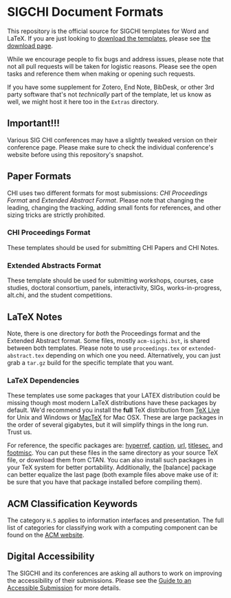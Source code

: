 # SIGCHI Document Formats #

This repository is the official source for SIGCHI templates for Word
and LaTeX.  If you are just looking to
[download the templates][download], please see
[the download page][download].

While we encourage people to fix bugs and address issues, please note
that not all pull requests will be taken for logistic reasons.  Please
see the open tasks and reference them when making or opening such
requests.

If you have some supplement for Zotero, End Note, BibDesk, or other
3rd party software that's not _technically_ part of the template, let
us know as well, we might host it here too in the `Extras` directory.

## Important!!! ##

Various SIG CHI conferences may have a slightly tweaked version on
their conference page. Please make sure to check the individual
conference's website before using this repository's snapshot.

## Paper Formats ##

CHI uses two different formats for most submissions: *CHI Proceedings
Format* and *Extended Abstract Format*. Please note that changing the
leading, changing the tracking, adding small fonts for references, and
other sizing tricks are strictly prohibited.

### CHI Proceedings Format ###

These templates should be used for submitting CHI Papers and CHI
Notes. 

### Extended Abstracts Format ###

These template should be used for submitting workshops, courses, case
studies, doctoral consortium, panels, interactivity, SIGs,
works-in-progress, alt.chi, and the student competitions. 

## LaTeX Notes ##

Note, there is one directory for *both* the Proceedings format and the
Extended Abstract format.  Some files, mostly ```acm-sigchi.bst```, is
shared between both templates.  Please note to use
```proceedings.tex``` or ```extended-abstract.tex``` depending on
which one you need. Alternatively, you can just grab a `tar.gz` build
for the specific template that you want.

### LaTeX Dependencies ###

These templates use some packages that your LATEX distribution could
be missing though most modern LaTeX distributions have these packages
by default. We'd recommend you install the **full** TeX distribution
from [TeX Live] for Unix and Windows or [MacTeX] for Mac OSX.  These
are large packages in the order of several gigabytes, but it will
simplify things in the long run.  Trust us. 

For reference, the specific packages are: [hyperref], [caption],
[url], [titlesec], and [footmisc]. You can put these files in the same
directory as your source TeX file, or download them from CTAN. You can
also install such packages in your TeX system for better
portability. Additionally, the [balance] package can better equalize
the last page (both example files above make use of it: be sure that
you have that package installed before compiling them).

## ACM Classification Keywords ##

The category `H.5` applies to information interfaces and
presentation. The full list of categories for classifying work with a
computing component can be found on the [ACM website][keywords].

## Digital Accessibility ##

The SIGCHI and its conferences are asking all authors to work on
improving the accessibility of their submissions. Please see the
[Guide to an Accessible Submission][accessible] for more details.

[download]: http://sigchi.github.io/Document-Formats/
[TeX Live]: http://tug.org/texlive/
[MacTeX]: http://tug.org/mactex/
[keywords]: http://www.acm.org/about/class/1998
[accessible]: http://chi2015.acm.org/authors/guide-to-an-accessible-submission/
[hyperref]: http://www.ctan.org/tex-archive/macros/latex/contrib/hyperref/
[caption]: http://www.ctan.org/tex-archive/macros/latex/contrib/caption/
[url]: http://www.ctan.org/tex-archive/macros/latex/contrib/url/
[titlesec]: http://www.ctan.org/tex-archive/macros/latex/contrib/titlesec/
[footmisc]: http://www.ctan.org/tex-archive/macros/latex/contrib/footmisc/
[bibspacing]: http://dcwww.camd.dtu.dk/~schiotz/comp/LatexTips/bibspacing.sty
